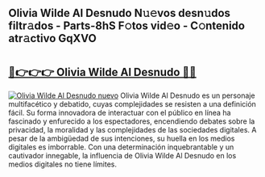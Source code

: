 ## Olivia Wilde Al Desnudo N𝚞𝚎vos desn𝚞dos filtr𝚊dos - Parts-8hS F𝚘tos vid𝚎o - C𝚘ntenido atr𝚊ctivo GqXVO

# <h2><a href="http://mbbi5e.tromn.icu/?c=Olivia+Wilde+Al+Desnudo">🔗👉👉👉 Olivia Wilde Al Desnudo 🔗🔗</a></h2>

[![Olivia Wilde Al Desnudo nuevo](https://i.imgur.com/pEAQMta.gif)](http://mbbi5e.tromn.icu/?c=Olivia+Wilde+Al+Desnudo)
Olivia Wilde Al Desnudo es un personaje multifacético y debatido, cuyas complejidades se resisten a una definición fácil.  Su forma innovadora de interactuar con el público en línea ha fascinado y enfurecido a los espectadores, encendiendo debates sobre la privacidad, la moralidad y las complejidades de las sociedades digitales. A pesar de la ambigüedad de sus intenciones, su huella en los medios digitales es imborrable. Con una determinación inquebrantable y un cautivador innegable, la influencia de Olivia Wilde Al Desnudo en los medios digitales no tiene límites.
